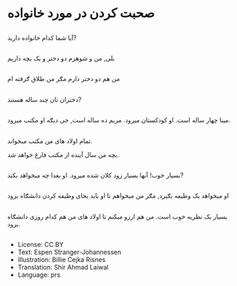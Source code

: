 # صحبت کردن در مورد خانواده

##
آيا شما کدام خانواده دارید?

##
بلی, من و شوهرم دو دختر و يک بچه داریم

##
من هم دو دختر دارم مګر من طلاق ګرفته ام

##
دختران تان چند ساله هستند?

##
مينا چهار ساله است. او کودکستان ميرود. مريم ده ساله است, خی ديګه او مکتب ميرود.

##
تمام اولاد های من مکتب ميخواند.

بچه من سال آينده از مکتب فارغ خواهد شد.

##
بسيار خوب! آنها بسيار زود کلان شده ميرود. او بعدا چه ميخواهد بکند?

##
او ميخواهد يک وظيفه بګيرد, مګر من ميخواهم تا او بايد بجای وظيفه کردن دانشګاه برود

##
بسيار يک نظريه خوب است. من هم ارزو ميکنم تا اولاد های من هم کدام روزی دانشګاه برود.

##
* License: CC BY
* Text: Espen Stranger-Johannessen
* Illustration: Billie Cejka Risnes
* Translation: Shir Ahmad Laiwal
* Language: prs
